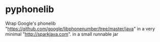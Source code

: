 # pyphonelib

Wrap Google's phonelib "https://github.com/google/libphonenumber/tree/master/java"
in a very minimal "http://sparkjava.com". in a small runnable jar

